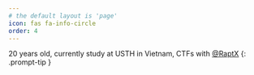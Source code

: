 ```yaml
---
# the default layout is 'page'
icon: fas fa-info-circle
order: 4
---
```


20 years old, currently study at USTH in Vietnam, CTFs with [@RaptX](https://ctftime.org/team/357584)
{: .prompt-tip }
